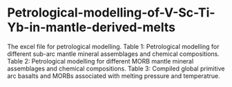 # Petrological-modelling-of-V-Sc-Ti-Yb-in-mantle-derived-melts
The excel file for petrological modelling.
Table 1: Petrological modelling for different sub-arc mantle mineral assemblages and chemical compositions.
Table 2: Petrological modelling for different MORB mantle mineral assemblages and chemical compositions.
Table 3: Compiled global primitive arc basalts and MORBs  associated with melting pressure and temperatrue.
